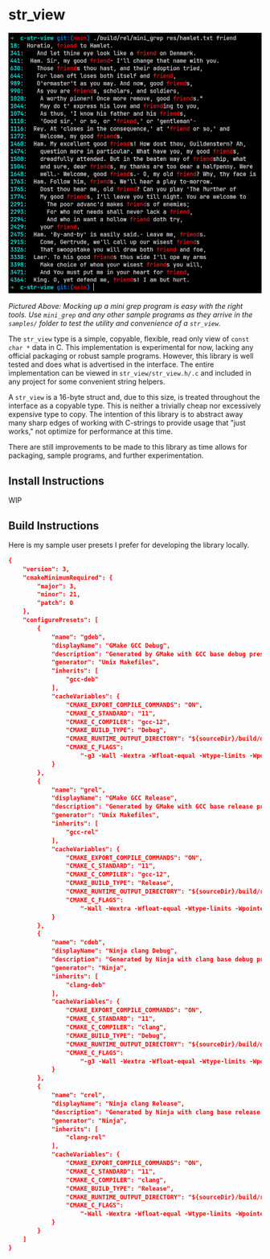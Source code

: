 # str_view

![mini-grep](/images/mini-grep.png)

*Pictured Above: Mocking up a mini grep program is easy with the right tools. Use `mini_grep` and any other sample programs as they arrive in the `samples/` folder to test the utility and convenience of a `str_view`.*

The `str_view` type is a simple, copyable, flexible, read only view of `const char *` data in C. This implementation is experimental for now, lacking any official packaging or robust sample programs. However, this library is well tested and does what is advertised in the interface. The entire implementation can be viewed in `str_view/str_view.h/.c` and included in any project for some convenient string helpers.

A `str_view` is a 16-byte struct and, due to this size, is treated throughout the interface as a copyable type. This is neither a trivially cheap nor excessively expensive type to copy. The intention of this library is to abstract away many sharp edges of working with C-strings to provide usage that "just works," not optimize for performance at this time.

There are still improvements to be made to this library as time allows for packaging, sample programs, and further experimentation.

## Install Instructions

WIP

## Build Instructions

Here is my sample user presets I prefer for developing the library locally.

```cmake
{
    "version": 3,
    "cmakeMinimumRequired": {
        "major": 3,
        "minor": 21,
        "patch": 0
    },
    "configurePresets": [
        {
            "name": "gdeb",
            "displayName": "GMake GCC Debug",
            "description": "Generated by GMake with GCC base debug preset.",
            "generator": "Unix Makefiles",
            "inherits": [
                "gcc-deb"
            ],
            "cacheVariables": {
                "CMAKE_EXPORT_COMPILE_COMMANDS": "ON",
                "CMAKE_C_STANDARD": "11",
                "CMAKE_C_COMPILER": "gcc-12",
                "CMAKE_BUILD_TYPE": "Debug",
                "CMAKE_RUNTIME_OUTPUT_DIRECTORY": "${sourceDir}/build/deb",
                "CMAKE_C_FLAGS":
                    "-g3 -Wall -Wextra -Wfloat-equal -Wtype-limits -Wpointer-arith -Wshadow -Winit-self -fno-diagnostics-show-option -Wno-nonnull-compare -Wno-pointer-bool-conversion"
            }
        },
        {
            "name": "grel",
            "displayName": "GMake GCC Release",
            "description": "Generated by GMake with GCC base release preset.",
            "generator": "Unix Makefiles",
            "inherits": [
                "gcc-rel"
            ],
            "cacheVariables": {
                "CMAKE_EXPORT_COMPILE_COMMANDS": "ON",
                "CMAKE_C_STANDARD": "11",
                "CMAKE_C_COMPILER": "gcc-12",
                "CMAKE_BUILD_TYPE": "Release",
                "CMAKE_RUNTIME_OUTPUT_DIRECTORY": "${sourceDir}/build/rel",
                "CMAKE_C_FLAGS":
                    "-Wall -Wextra -Wfloat-equal -Wtype-limits -Wpointer-arith -Wshadow -Winit-self -fno-diagnostics-show-option -Wno-nonnull-compare -Wno-pointer-bool-conversion"
            }
        },
        {
            "name": "cdeb",
            "displayName": "Ninja clang Debug",
            "description": "Generated by Ninja with clang base debug preset.",
            "generator": "Ninja",
            "inherits": [
                "clang-deb"
            ],
            "cacheVariables": {
                "CMAKE_EXPORT_COMPILE_COMMANDS": "ON",
                "CMAKE_C_STANDARD": "11",
                "CMAKE_C_COMPILER": "clang",
                "CMAKE_BUILD_TYPE": "Debug",
                "CMAKE_RUNTIME_OUTPUT_DIRECTORY": "${sourceDir}/build/deb",
                "CMAKE_C_FLAGS":
                    "-g3 -Wall -Wextra -Wfloat-equal -Wtype-limits -Wpointer-arith -Wshadow -Winit-self -fno-diagnostics-show-option -Wno-pointer-bool-conversion"
            }
        },
        {
            "name": "crel",
            "displayName": "Ninja clang Release",
            "description": "Generated by Ninja with clang base release preset.",
            "generator": "Ninja",
            "inherits": [
                "clang-rel"
            ],
            "cacheVariables": {
                "CMAKE_EXPORT_COMPILE_COMMANDS": "ON",
                "CMAKE_C_STANDARD": "11",
                "CMAKE_C_COMPILER": "clang",
                "CMAKE_BUILD_TYPE": "Release",
                "CMAKE_RUNTIME_OUTPUT_DIRECTORY": "${sourceDir}/build/rel",
                "CMAKE_C_FLAGS":
                    "-Wall -Wextra -Wfloat-equal -Wtype-limits -Wpointer-arith -Wshadow -Winit-self -fno-diagnostics-show-option -Wno-pointer-bool-conversion"
            }
        }
    ]
}
```
